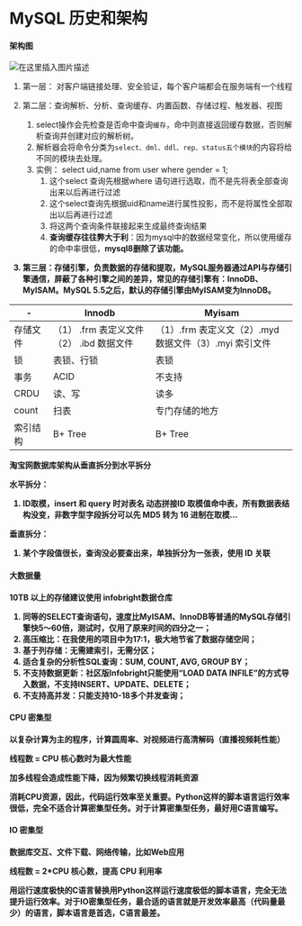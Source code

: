 # MySQL 历史和架构



#### 架构图

![在这里插入图片描述](https://img-blog.csdnimg.cn/20191002173904283.png)

1. 第一层： 对客户端链接处理、安全验证，每个客户端都会在服务端有一个线程
2. 第二层：查询解析、分析、查询缓存、内置函数、存储过程、触发器、视图
   1. select操作会先检查是否命中查询`缓存`，命中则直接返回缓存数据，否则解析查询并创建对应的解析树。
   2. 解析器会将命令分类为`select、dml、ddl、rep、status五个模块`的内容将给不同的模块去处理。
   3. 实例： select uid,name from user where gender = 1;
      1. 这个select 查询先根据where 语句进行选取，而不是先将表全部查询出来以后再进行过滤
      2. 这个select查询先根据uid和name进行属性投影，而不是将属性全部取出以后再进行过滤
      3. 将这两个查询条件联接起来生成最终查询结果
      4. **查询缓存往往弊大于利**：因为mysql中的数据经常变化，所以使用缓存的命中率很低，<b>**mysql8删除了该功能**<b>。



3. 第三层：存储引擎，负责数据的存储和提取，MySQL服务器通过API与存储引擎通信，屏蔽了各种引擎之间的差异，常见的存储引擎有：InnoDB、MyISAM。MySQL 5.5之后，**默认的存储引擎由MyISAM变为InnoDB**。

| -        | Innodb                                   | Myisam                                                 |
| -------- | ---------------------------------------- | ------------------------------------------------------ |
| 存储文件 | （1） .frm 表定义文件（2） .ibd 数据文件 | （1）.frm 表定义文（2）.myd 数据文件（3）.myi 索引文件 |
| 锁       | 表锁、行锁                               | 表锁                                                   |
| 事务     | ACID                                     | 不支持                                                 |
| CRDU     | 读、写                                   | 读多                                                   |
| count    | 扫表                                     | 专门存储的地方                                         |
| 索引结构 | B+ Tree                                  | B+ Tree                                                |



淘宝网数据库架构从垂直拆分到水平拆分

水平拆分：

1. ID取模，insert 和 query 时对表名 动态拼接ID 取模值命中表，所有数据表结构没变，非数字型字段拆分可以先 MD5 转为 16 进制在取模...

垂直拆分：

1. 某个字段值很长，查询没必要查出来，单独拆分为一张表，使用 ID 关联



#### 大数据量

10TB 以上的存储建议使用 infobright**数据仓库**

1. 同等的SELECT查询语句，速度比MyISAM、InnoDB等普通的MySQL存储引擎快5～60倍，测试时，仅用了原来时间的四分之一；
2. 高压缩比：在我使用的项目中为17:1，极大地节省了数据存储空间；
3. 基于列存储：无需建索引，无需分区；
4. 适合复杂的分析性SQL查询：SUM, COUNT, AVG, GROUP BY；
5. 不支持数据更新：社区版Infobright只能使用“LOAD DATA INFILE”的方式导入数据，不支持INSERT、UPDATE、DELETE；
6. 不支持高并发：只能支持10-18多个并发查询；



#### CPU 密集型

以复杂计算为主的程序，计算圆周率、对视频进行高清解码（直播视频耗性能）

线程数 = CPU 核心数时为最大性能

加多线程会造成性能下降，因为频繁切换线程消耗资源

消耗CPU资源，因此，代码运行效率至关重要。Python这样的脚本语言运行效率很低，完全不适合计算密集型任务。对于计算密集型任务，**最好用C语言**编写。



#### IO 密集型

数据库交互、文件下载、网络传输，比如Web应用

线程数 = 2*CPU 核心数，提高 CPU 利用率

用运行速度极快的C语言替换用Python这样运行速度极低的脚本语言，完全无法提升运行效率。对于IO密集型任务，最合适的语言就是开发效率最高（代码量最少）的语言，**脚本语言是首选**，C语言最差。